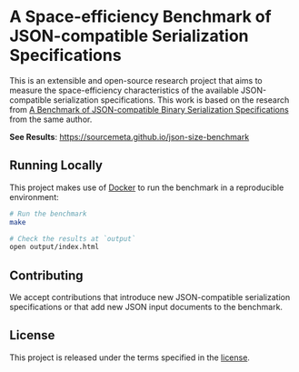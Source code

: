 A Space-efficiency Benchmark of JSON-compatible Serialization Specifications
============================================================================

This is an extensible and open-source research project that aims to measure the
space-efficiency characteristics of the available JSON-compatible serialization
specifications. This work is based on the research from [A Benchmark of
JSON-compatible Binary Serialization
Specifications](https://arxiv.org/abs/2201.03051) from the same author.

**See Results**: https://sourcemeta.github.io/json-size-benchmark

Running Locally
---------------

This project makes use of [Docker](https://www.docker.com) to run the benchmark
in a reproducible environment:

```sh
# Run the benchmark
make

# Check the results at `output`
open output/index.html
```

Contributing
------------

We accept contributions that introduce new JSON-compatible serialization
specifications or that add new JSON input documents to the benchmark.

License
-------

This project is released under the terms specified in the
[license](https://github.com/sourcemeta/json-size-benchmark/blob/master/LICENSE).
